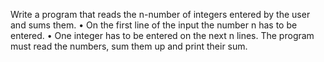 Write a program that reads the n-number of integers entered by the user and sums them.
• On the first line of the input the number n has to be entered.
• One integer has to be entered on the next n lines.
The program must read the numbers, sum them up and print their sum.
